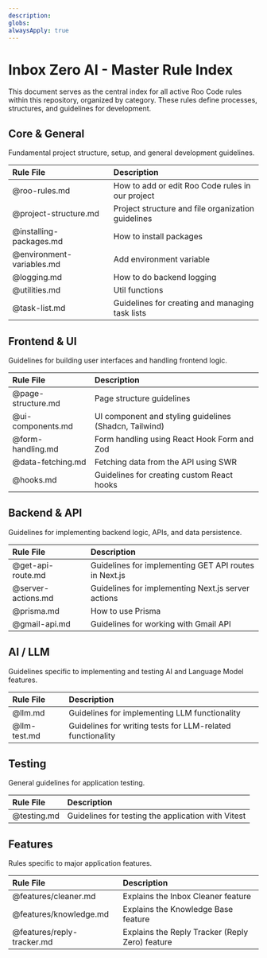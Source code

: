 ```yaml
---
description: 
globs: 
alwaysApply: true
---
```

# Inbox Zero AI - Master Rule Index

This document serves as the central index for all active Roo Code rules within this repository, organized by category. These rules define processes, structures, and guidelines for development.

## Core & General

Fundamental project structure, setup, and general development guidelines.

| Rule File                          | Description                                                 |
| :--------------------------------- | :---------------------------------------------------------- |
| @roo-rules.md                  | How to add or edit Roo Code rules in our project              |
| @project-structure.md             | Project structure and file organization guidelines          |
| @installing-packages.md           | How to install packages                                     |
| @environment-variables.md         | Add environment variable                                    |
| @logging.md                       | How to do backend logging                                   |
| @utilities.md                     | Util functions                                              |
| @task-list.md                     | Guidelines for creating and managing task lists             |

## Frontend & UI

Guidelines for building user interfaces and handling frontend logic.

| Rule File                          | Description                                                 |
| :--------------------------------- | :---------------------------------------------------------- |
| @page-structure.md                | Page structure guidelines                                   |
| @ui-components.md                 | UI component and styling guidelines (Shadcn, Tailwind)      |
| @form-handling.md                 | Form handling using React Hook Form and Zod                 |
| @data-fetching.md                 | Fetching data from the API using SWR                        |
| @hooks.md                         | Guidelines for creating custom React hooks                  |

## Backend & API

Guidelines for implementing backend logic, APIs, and data persistence.

| Rule File                          | Description                                                 |
| :--------------------------------- | :---------------------------------------------------------- |
| @get-api-route.md                 | Guidelines for implementing GET API routes in Next.js       |
| @server-actions.md                | Guidelines for implementing Next.js server actions          |
| @prisma.md                        | How to use Prisma                                           |
| @gmail-api.md                     | Guidelines for working with Gmail API                       |

## AI / LLM

Guidelines specific to implementing and testing AI and Language Model features.

| Rule File                          | Description                                                 |
| :--------------------------------- | :---------------------------------------------------------- |
| @llm.md                           | Guidelines for implementing LLM functionality               |
| @llm-test.md                      | Guidelines for writing tests for LLM-related functionality  |

## Testing

General guidelines for application testing.

| Rule File                          | Description                                                 |
| :--------------------------------- | :---------------------------------------------------------- |
| @testing.md                       | Guidelines for testing the application with Vitest          |

## Features

Rules specific to major application features.

| Rule File                          | Description                                                 |
| :--------------------------------- | :---------------------------------------------------------- |
| @features/cleaner.md              | Explains the Inbox Cleaner feature                          |
| @features/knowledge.md            | Explains the Knowledge Base feature                         |
| @features/reply-tracker.md        | Explains the Reply Tracker (Reply Zero) feature             |
